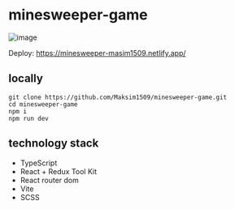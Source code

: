 # minesweeper-game

![image](https://user-images.githubusercontent.com/45126116/227701552-d7815a83-347b-4f0f-886f-4b0ba31162f5.png)

Deploy: https://minesweeper-masim1509.netlify.app/

## locally
```
git clone https://github.com/Maksim1509/minesweeper-game.git
cd minesweeper-game
npm i
npm run dev
```

## technology stack
- TypeScript
- React + Redux Tool Kit
- React router dom
- Vite
- SCSS
